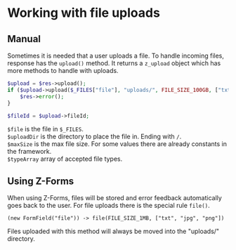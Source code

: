 # Working with file uploads
## Manual
Sometimes it is needed that a user uploads a file. To handle incoming files, response has the `upload()` method. It returns a `z_upload` object which has more methods to handle with uploads.

```php
$upload = $res->upload();
if ($upload->upload($_FILES["file"], "uploads/", FILE_SIZE_100GB, ["txt", "jpg", "png"])) {
    $res->error();
}

$fileId = $upload->fileId;
```

`$file` is the file in `$_FILES`.  
`$uploadDir` is the directory to place the file in. Ending with `/`.  
`$maxSize` is the max file size. For some values there are already constants in the framework.  
`$typeArray` array of accepted file types.


## Using Z-Forms
When using Z-Forms, files will be stored and error feedback automatically goes back to the user. For file uploads there is the special rule `file()`.
```
(new FormField("file")) -> file(FILE_SIZE_1MB, ["txt", "jpg", "png"])
```
Files uploaded with this method will always be moved into the "uploads/" directory.